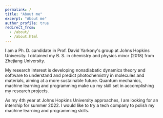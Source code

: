 ```yaml
---
permalink: /
title: "About me"
excerpt: "About me"
author_profile: true
redirect_from: 
  - /about/
  - /about.html
---
```


I am a Ph. D. candidate in Prof. David Yarkony's group at Johns Hopkins University. I obtained my B. S. in chemistry and physics minor (2018) from Zhejiang University.

My research interest is developing nonadiabatic dynamics theory and software to understand and predict photochemistry in molecules and materials, aiming at a more sustainable future. Quantum mechanics, machine learning and programming make up my skill set in accomplishing my research projects.

As my 4th year at Johns Hopkins University approaches, I am looking for an intership for summer 2022. I would like to try a tech company to polish my machine learning and programming skills.
